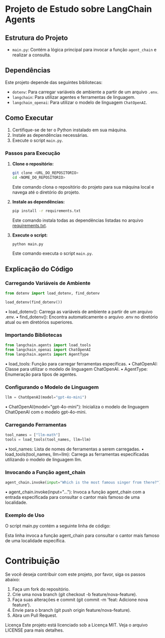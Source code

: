 # Projeto de Estudo sobre LangChain Agents

## Estrutura do Projeto

- `main.py`: Contém a lógica principal para invocar a função `agent_chain` e realizar a consulta.

## Dependências

Este projeto depende das seguintes bibliotecas:
- `dotenv`: Para carregar variáveis de ambiente a partir de um arquivo `.env`.
- `langchain`: Para utilizar agentes e ferramentas de linguagem.
- `langchain_openai`: Para utilizar o modelo de linguagem `ChatOpenAI`.

## Como Executar

1. Certifique-se de ter o Python instalado em sua máquina.
2. Instale as dependências necessárias.
3. Execute o script `main.py`.

### Passos para Execução

1. **Clone o repositório:**

    ```bash
    git clone <URL_DO_REPOSITORIO>
    cd <NOME_DO_REPOSITORIO>
    ```

    Este comando clona o repositório do projeto para sua máquina local e navega até o diretório do projeto.

2. **Instale as dependências:**

    ```bash
    pip install -r requirements.txt
    ```

    Este comando instala todas as dependências listadas no arquivo [requirements.txt](http://_vscodecontentref_/1).

3. **Execute o script:**

    ```bash
    python main.py
    ```

    Este comando executa o script `main.py`.

## Explicação do Código

### Carregando Variáveis de Ambiente

```python
from dotenv import load_dotenv, find_dotenv

load_dotenv(find_dotenv())
```

• load_dotenv(): Carrega as variáveis de ambiente a partir de um arquivo .env.
• find_dotenv(): Encontra automaticamente o arquivo .env no diretório atual ou em diretórios superiores.

### Importando Bibliotecas

``` python
from langchain.agents import load_tools
from langchain_openai import ChatOpenAI
from langchain.agents import AgentType
```
• load_tools: Função para carregar ferramentas específicas.
• ChatOpenAI: Classe para utilizar o modelo de linguagem ChatOpenAI.
• AgentType: Enumeração para tipos de agentes.

### Configurando o Modelo de Linguagem

```python
llm = ChatOpenAI(model="gpt-4o-mini")
```

• ChatOpenAI(model="gpt-4o-mini"): Inicializa o modelo de linguagem ChatOpenAI com o modelo gpt-4o-mini.

### Carregando Ferramentas

```python
tool_names = ["llm-math"]
tools = load_tools(tool_names, llm=llm)
```

• tool_names: Lista de nomes de ferramentas a serem carregadas.
• load_tools(tool_names, llm=llm): Carrega as ferramentas especificadas utilizando o modelo de linguagem llm.

### Invocando a Função agent_chain

```python
agent_chain.invoke(input="Which is the most famous singer from there?")
```

• agent_chain.invoke(input="..."): Invoca a função agent_chain com a entrada especificada para consultar o cantor mais famoso de uma localidade.

### Exemplo de Uso

O script main.py contém a seguinte linha de código:


Esta linha invoca a função agent_chain para consultar o cantor mais famoso de uma localidade específica.

# Contribuição

Se você deseja contribuir com este projeto, por favor, siga os passos abaixo:

1. Faça um fork do repositório.
2. Crie uma nova branch (git checkout -b feature/nova-feature).
3. Faça suas alterações e commit (git commit -m 'feat: Adicione nova feature').
4. Envie para o branch (git push origin feature/nova-feature).
5. Abra um Pull Request.

Licença
Este projeto está licenciado sob a Licença MIT. Veja o arquivo LICENSE para mais detalhes.